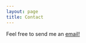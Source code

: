 ```yaml
---
layout: page
title: Contact
---
```


Feel free to send me an [email!](mailto:GlobalLanguageAndCulture@gmail.com)
